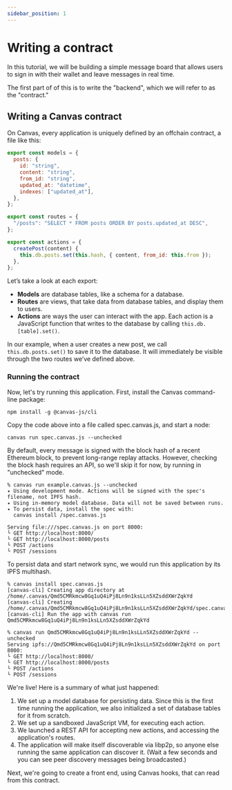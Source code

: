 ```yaml
---
sidebar_position: 1
---
```


# Writing a contract

In this tutorial, we will be building a simple message board that allows users to sign in with their wallet and leave messages in real time.

The first part of of this is to write the "backend", which we will refer to as the "contract."

## Writing a Canvas contract

On Canvas, every application is uniquely defined by an offchain contract, a file like this:

```js
export const models = {
  posts: {
    id: "string",
    content: "string",
    from_id: "string",
    updated_at: "datetime",
    indexes: ["updated_at"],
  },
};

export const routes = {
  "/posts": "SELECT * FROM posts ORDER BY posts.updated_at DESC",
};

export const actions = {
  createPost(content) {
    this.db.posts.set(this.hash, { content, from_id: this.from });
  },
};
```

Let’s take a look at each export:

- **Models** are database tables, like a schema for a database.
- **Routes** are views, that take data from database tables, and display them to users.
- **Actions** are ways the user can interact with the app. Each action is a JavaScript function that writes to the database by calling `this.db.[table].set()`.

In our example, when a user creates a new post, we call `this.db.posts.set()` to save it to the database. It will immediately be visible through the two routes we’ve defined above.

### Running the contract

Now, let's try running this application. First, install the Canvas command-line package:

```
npm install -g @canvas-js/cli
```

Copy the code above into a file called spec.canvas.js, and start a node:

```
canvas run spec.canvas.js --unchecked
```

By default, every message is signed with the block hash of a recent Ethereum block, to prevent long-range replay attacks. However, checking the block hash requires an API, so we'll skip it for now, by running in "unchecked" mode.

```
% canvas run example.canvas.js --unchecked
✦ Using development mode. Actions will be signed with the spec's filename, not IPFS hash.
✦ Using in-memory model database. Data will not be saved between runs.
✦ To persist data, install the spec with:
  canvas install /spec.canvas.js

Serving file:///spec.canvas.js on port 8000:
└ GET http://localhost:8000/
└ GET http://localhost:8000/posts
└ POST /actions
└ POST /sessions
```

To persist data and start network sync, we would run this application by its IPFS multihash.

```
% canvas install spec.canvas.js
[canvas-cli] Creating app directory at /home/.canvas/Qmd5CMRkmcw8Gq1uQ4iPj8Ln9n1ksLLn5XZsddXWrZqkYd
[canvas-cli] Creating /home/.canvas/Qmd5CMRkmcw8Gq1uQ4iPj8Ln9n1ksLLn5XZsddXWrZqkYd/spec.canvas.js
[canvas-cli] Run the app with canvas run Qmd5CMRkmcw8Gq1uQ4iPj8Ln9n1ksLLn5XZsddXWrZqkYd

% canvas run Qmd5CMRkmcw8Gq1uQ4iPj8Ln9n1ksLLn5XZsddXWrZqkYd --unchecked
Serving ipfs://Qmd5CMRkmcw8Gq1uQ4iPj8Ln9n1ksLLn5XZsddXWrZqkYd on port 8000:
└ GET http://localhost:8000/
└ GET http://localhost:8000/posts
└ POST /actions
└ POST /sessions
```

We're live! Here is a summary of what just happened:

1. We set up a model database for persisting data. Since this is the first time running the application, we also initialized a set of database tables for it from scratch.
2. We set up a sandboxed JavaScript VM, for executing each action.
3. We launched a REST API for accepting new actions, and accessing the application's routes.
4. The application will make itself discoverable via libp2p, so anyone else running the same application can discover it. (Wait a few seconds and you can see peer discovery messages being broadcasted.)

Next, we're going to create a front end, using Canvas hooks, that can read from this contract.
